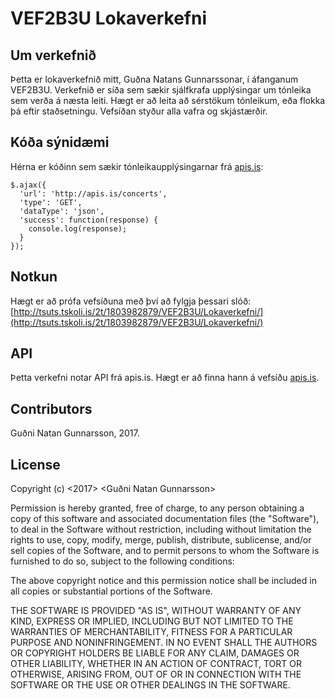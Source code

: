 # VEF2B3U Lokaverkefni

## Um verkefnið

Þetta er lokaverkefnið mitt, Guðna Natans Gunnarssonar, í áfanganum VEF2B3U. Verkefnið er síða sem sækir sjálfkrafa upplýsingar um tónleika sem verða á næsta leiti. Hægt er að leita að sérstökum tónleikum, eða flokka þá eftir staðsetningu. Vefsíðan styður alla vafra og skjástærðir.


## Kóða sýnidæmi

Hérna er kóðinn sem sækir tónleikaupplýsingarnar frá [apis.is](http://docs.apis.is/#endpoint-concerts):
~~~~
$.ajax({
  'url': 'http://apis.is/concerts',
  'type': 'GET',
  'dataType': 'json',
  'success': function(response) {
    console.log(response);
  }
});
~~~~

## Notkun

Hægt er að prófa vefsíðuna með því að fylgja þessari slóð:
[http://tsuts.tskoli.is/2t/1803982879/VEF2B3U/Lokaverkefni/](http://tsuts.tskoli.is/2t/1803982879/VEF2B3U/Lokaverkefni/)


## API

Þetta verkefni notar API frá apis.is.
Hægt er að finna hann á vefsíðu [apis.is](http://docs.apis.is/#endpoint-concerts).

## Contributors

Guðni Natan Gunnarsson, 2017.

## License

Copyright (c) <2017> <Guðni Natan Gunnarsson>

Permission is hereby granted, free of charge, to any person obtaining a copy
of this software and associated documentation files (the "Software"), to deal
in the Software without restriction, including without limitation the rights
to use, copy, modify, merge, publish, distribute, sublicense, and/or sell
copies of the Software, and to permit persons to whom the Software is
furnished to do so, subject to the following conditions:

The above copyright notice and this permission notice shall be included in all
copies or substantial portions of the Software.

THE SOFTWARE IS PROVIDED "AS IS", WITHOUT WARRANTY OF ANY KIND, EXPRESS OR
IMPLIED, INCLUDING BUT NOT LIMITED TO THE WARRANTIES OF MERCHANTABILITY,
FITNESS FOR A PARTICULAR PURPOSE AND NONINFRINGEMENT. IN NO EVENT SHALL THE
AUTHORS OR COPYRIGHT HOLDERS BE LIABLE FOR ANY CLAIM, DAMAGES OR OTHER
LIABILITY, WHETHER IN AN ACTION OF CONTRACT, TORT OR OTHERWISE, ARISING FROM,
OUT OF OR IN CONNECTION WITH THE SOFTWARE OR THE USE OR OTHER DEALINGS IN THE
SOFTWARE.